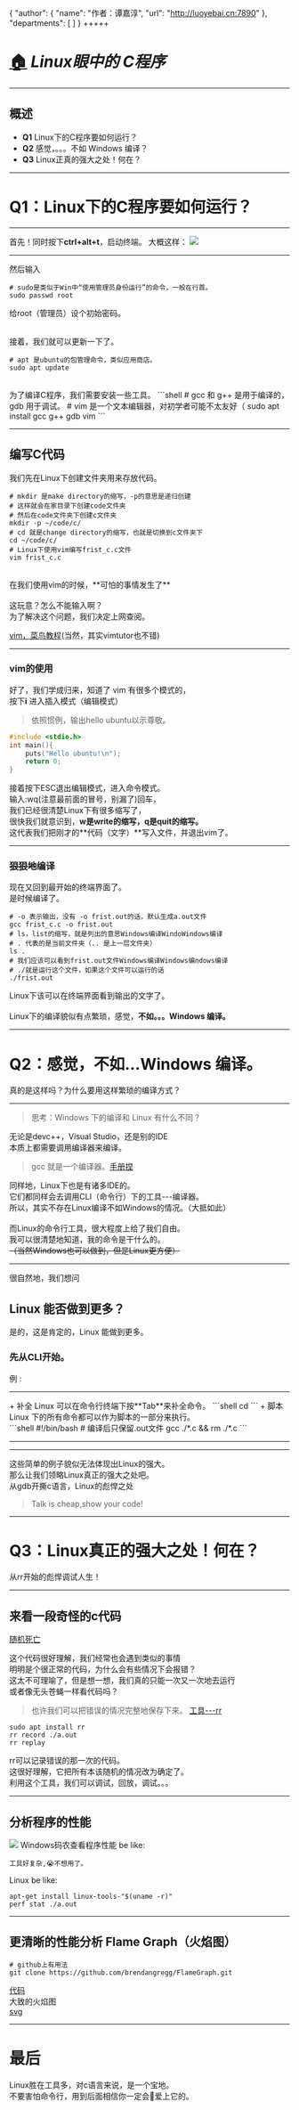 {
    "author": {
        "name": "作者：谭嘉淳",
        "url": "http://luoyebai.cn:7890"
    },
    "departments": [
    ]
}
+++++
# [🏠](../../../dist/index.html#/1) ***Linux眼中的 C程序***

----

## 概述
+ **Q1** Linux下的C程序要如何运行？
+ **Q2** 感觉，。。。不如 Windows 编译？
+ **Q3** Linux正真的强大之处！何在？

---

# Q1：Linux下的C程序要如何运行？

----


首先！同时按下**ctrl+alt+t**，启动终端。
大概这样：
![](./img/01.png)

----

然后输入

```shell
# sudo是类似于Win中“使用管理员身份运行”的命令，一般在行首。
sudo passwd root 
```

给<blue>root（管理员）</blue>设个初始密码。
<br>
<br>

接着，我们就可以<red>更新</red>一下了。

```shell
# apt 是ubuntu的包管理命令，类似应用商店。
sudo apt update
```
<br>
为了编译C程序，我们需要安装一些工具。
```shell
# gcc 和 g++ 是用于编译的，gdb 用于调试。
# vim 是一个文本编辑器，对初学者可能不太友好（
sudo apt install gcc g++ gdb vim
```

----
## 编写C代码

我们先在Linux下创建文件夹用来存放代码。
```shell
# mkdir 是make directory的缩写，-p的意思是递归创建
# 这样就会在家目录下创建code文件夹
# 然后在code文件夹下创建c文件夹
mkdir -p ~/code/c/
# cd 就是change directory的缩写，也就是切换到c文件夹下
cd ~/code/c/
# Linux下使用vim编写frist_c.c文件
vim frist_c.c
```
<br>
在我们使用vim的时候，<red>**可怕的事情发生了**</red><br><br>
这玩意？怎么不能输入啊？<br>
为了解决这个问题，我们决定上网查阅。

[vim，菜鸟教程](https://www.runoob.com/linux/linux-vim.html)(当然，其实vimtutor也不错)

----
### vim的使用
好了，我们学成归来，知道了 vim 有很多个模式的，<br>
按下**i** 进入插入模式（编辑模式）<br>
>  依照惯例，输出hello ubuntu以示尊敬。
```c
#include <stdio.h>
int main(){
    puts("Hello ubuntu!\n");
    return 0;
}
```
接着按下ESC退出编辑模式，进入命令模式。<br>
输入<blue>:wq</blue>(注意最前面的冒号，别漏了)回车，<br>
我们已经很清楚Linux下有很多缩写了，<br>
很快我们就意识到，**w是write的缩写，q是quit的缩写。**<br>
这代表我们把刚才的**代码（文字）**写入文件，并退出vim了。

----
### <del>狠狠地</del>编译
现在又回到最开始的终端界面了。<br>
是时候编译了。<br>
```shell
# -o 表示输出，没有 -o frist.out的话，默认生成a.out文件
gcc frist_c.c -o frist.out
# ls，list的缩写，就是列出的意思Windows编译WindoWindows编译
# . 代表的是当前文件夹（.. 是上一层文件夹）
ls .
# 我们应该可以看到frist.out文件Windows编译Windows编ndows编译
# ./就是运行这个文件，如果这个文件可以运行的话
./frist.out
```
Linux下该可以在终端界面看到输出的文字了。<br><br>
Linux下的编译貌似有点繁琐，感觉，**不如。。。Windows 编译。**

---

# Q2：感觉，**不如...Windows 编译。**
真的是这样吗？为什么要用这样繁琐的编译方式？

----

> 思考：Windows 下的编译和 Linux 有什么不同？

无论是devc++，Visual Studio，还是别的IDE<br>
本质上都需要调用编译器来编译。<br>
> gcc 就是一个编译器。[手册捏](https://gcc.gnu.org/onlinedocs/gcc-13.2.0/gcc/)

同样地，Linux下也是有诸多IDE的。<br>
它们都同样会去调用CLI（命令行）下的工具---编译器。<br>
所以，其实不存在Linux编译不如Windows的情况。（大抵如此）<br>
<br>
而Linux的命令行工具，很大程度上给了我们自由。<br>
我可以很清楚地知道，我的命令是干什么的。<br>
<del>（当然Windows也可以做到，但是Linux更方便）</del><br>

----
很自然地，我们想问

## Linux 能否做到更多？
是的，这是肯定的，Linux 能做到更多。<br>
### <red>先从CLI开始。</red><br>
例 :
<hr>
+ 补全 
Linux 可以在命令行终端下按**Tab**来补全命令。
```shell
cd <Tab> <Tab>
```
+ 脚本 
Linux 下的所有命令都可以作为脚本的一部分来执行。<br>
```shell
#!/bin/bash 
# 编译后只保留.out文件
gcc ./*.c && rm ./*.c
```
<hr>

----

这些简单的例子貌似无法体现出Linux的强大。<br>
那么让我们领略<blue>Linux真正的强大之处吧。</blue><br>
<red>从gdb开撕c语言，Linux的彪悍之处</red>

> Talk is cheap,show your code!

---
# Q3：Linux真正的强大之处！何在？
从rr开始的彪悍调试人生！

----
## 来看一段奇怪的c代码
[随机死亡](../code/munmap_chunk.c)

这个代码很好理解，我们经常也会遇到类似的事情<br>
明明是个很正常的代码，为什么会有些情况下会报错？<br>
这太不可理喻了，但是想一想，我们真的只能一次又一次地去运行<br>
或者像无头苍蝇一样看代码吗？<br>

> 也许我们可以把错误的情况完整地保存下来。
[工具---rr](https://rr-project.org/)

```shell
sudo apt install rr
rr record ./a.out
rr replay
```

rr可以记录错误的那一次的代码。<br>
这很好理解，它把所有本该<red>随机</red>的情况改为<blue>确定</blue>了。<br>
利用这个工具，我们可以调试，回放，调试。。。

----
## 分析程序的性能
![](./img/02.png)
Windows码农查看程序性能 be like:
```shell
工具好复杂,😭不想用了。
```
Linux be like:
```shell
apt-get install linux-tools-"$(uname -r)"
perf stat ./a.out
```
----
## 更清晰的性能分析 Flame Graph（火焰图）
```
# github上有用法
git clone https://github.com/brendangregg/FlameGraph.git
```

[代码](../code/test.c)<br>
大致的火焰图<br>
[svg](../img/perf.svg)

---
# 最后

Linux胜在工具多，对c语言来说，是一个宝地。<br>
不要害怕命令行，用到后面相信你一定会🥰爱上它的。
